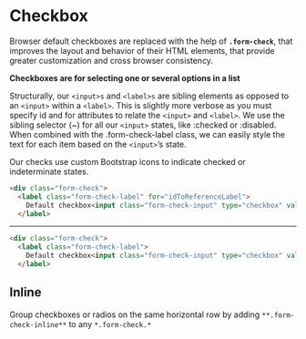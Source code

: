 # Checkbox

Browser default checkboxes are replaced with the help of **`.form-check`**, that improves the layout and behavior of their HTML elements, that provide greater customization and cross browser consistency.

**Checkboxes are for selecting one or several options in a list**

Structurally, our `<input>s` and `<label>s` are sibling elements as opposed to an `<input>` within a `<label>`. This is slightly more verbose as you must specify id and for attributes to relate the `<input>` and `<label>`. We use the sibling selector (~) for all our `<input>` states, like :checked or :disabled. When combined with the .form-check-label class, we can easily style the text for each item based on the `<input>`’s state.

Our checks use custom Bootstrap icons to indicate checked or indeterminate states.

```html
<div class="form-check">
  <label class="form-check-label" for="idToReferenceLabel">
    Default checkbox<input class="form-check-input" type="checkbox" value="" id="idToReferenceLabel">
  </label>

```
---
```html
<div class="form-check">
  <label class="form-check-label">
    Default checkbox<input class="form-check-input" type="checkbox" value="">
  </label>

```

## Inline
Group checkboxes or radios on the same horizontal row by adding `**.form-check-inline**` to any ``*.form-check.*``
